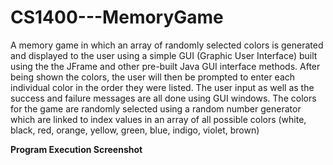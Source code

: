 # CS1400---MemoryGame

A memory game in which an array of randomly selected colors is generated and displayed to the user using a simple GUI (Graphic User Interface) built using the the JFrame and other pre-built Java GUI interface methods. After being shown the colors, the user will then be prompted to enter each individual color in the order they were listed. The user input as well as the success and failure messages are all done using GUI windows. The colors for the game are randomly selected using a random number generator which are linked to index values in an array of all possible colors (white, black, red, orange, yellow, green, blue, indigo, violet, brown)

<b>Program Execution Screenshot</b>

